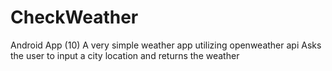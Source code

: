 # CheckWeather
Android App (10) A very simple weather app utilizing openweather api
Asks the user to input a city location and returns the weather
